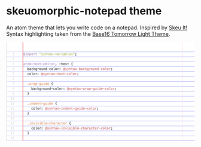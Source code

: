 # skeuomorphic-notepad theme

An atom theme that lets you write code on a notepad. Inspired by [Skeu It!](http://skeuit.tumblr.com/post/33025171154/i-love-coding-in-my-notebook) Syntax highlighting taken from the [Base16 Tomorrow Light Theme](https://github.com/atom/base16-tomorrow-light-theme).

<img src="/notepad.png" />
